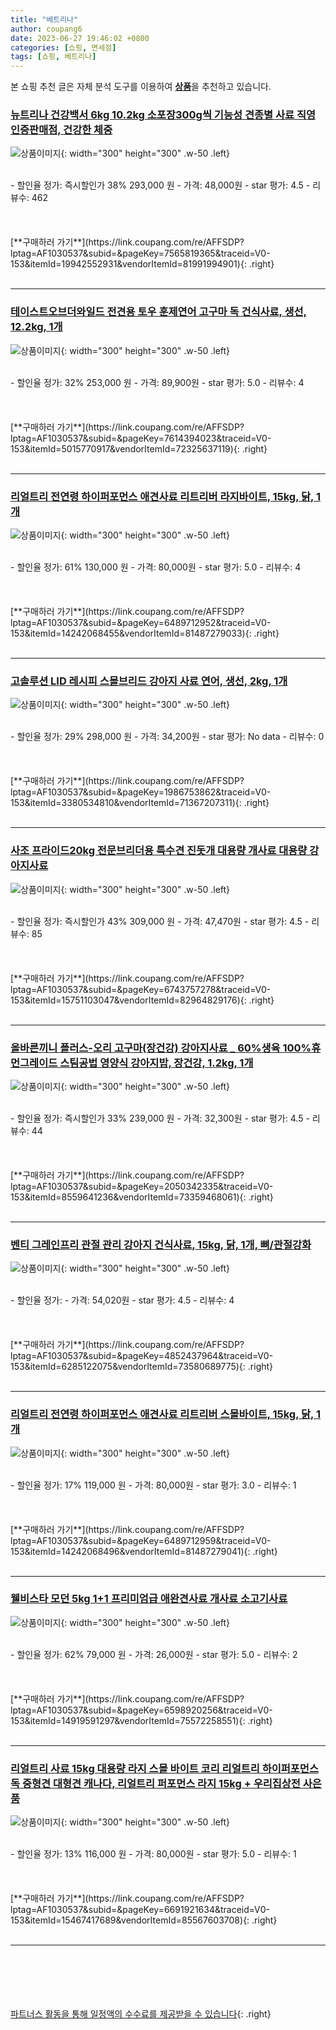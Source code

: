 ```yaml
---
title: "베트리나"
author: coupang6
date: 2023-06-27 19:46:02 +0800
categories: [쇼핑, 면세점]
tags: [쇼핑, 베트리나]
---
```


본 쇼핑 추천 글은 자체 분석 도구를 이용하여 [**상품**](https://link.coupang.com/a/bao1ui)을 추천하고 있습니다.

### [뉴트리나 건강백서 6kg 10.2kg 소포장300g씩 기능성 견종별 사료 직영 인증판매점, 건강한 체중](https://link.coupang.com/re/AFFSDP?lptag=AF1030537&subid=&pageKey=7565819365&traceid=V0-153&itemId=19942552931&vendorItemId=81991994901)

![상품이미지](https://thumbnail6.coupangcdn.com/thumbnails/remote/230x230ex/image/vendor_inventory/6709/9d779827be938409ed48da6a831c1f184116d48dc2d3365eb17b0238c3a6.jpg){: width="300" height="300" .w-50 .left}


<br>
- 할인율 정가: 즉시할인가 38%  293,000   원
- 가격: 48,000원
- star 평가: 4.5
- 리뷰수: 462
<br>
<br>
<br>
<br>
[**구매하러 가기**](https://link.coupang.com/re/AFFSDP?lptag=AF1030537&subid=&pageKey=7565819365&traceid=V0-153&itemId=19942552931&vendorItemId=81991994901){: .right}
<br>
<br>

---

### [테이스트오브더와일드 전견용 토우 훈제연어 고구마 독 건식사료, 생선, 12.2kg, 1개](https://link.coupang.com/re/AFFSDP?lptag=AF1030537&subid=&pageKey=7614394023&traceid=V0-153&itemId=5015770917&vendorItemId=72325637119)

![상품이미지](https://thumbnail6.coupangcdn.com/thumbnails/remote/230x230ex/image/retail/images/96062982038320-f4fcd688-5c57-4473-bcc2-631da87a8a4e.jpg){: width="300" height="300" .w-50 .left}


<br>
- 할인율 정가: 32%  253,000   원
- 가격: 89,900원
- star 평가: 5.0
- 리뷰수: 4
<br>
<br>
<br>
<br>
[**구매하러 가기**](https://link.coupang.com/re/AFFSDP?lptag=AF1030537&subid=&pageKey=7614394023&traceid=V0-153&itemId=5015770917&vendorItemId=72325637119){: .right}
<br>
<br>

---

### [리얼트리 전연령 하이퍼포먼스 애견사료 리트리버 라지바이트, 15kg, 닭, 1개](https://link.coupang.com/re/AFFSDP?lptag=AF1030537&subid=&pageKey=6489712952&traceid=V0-153&itemId=14242068455&vendorItemId=81487279033)

![상품이미지](https://thumbnail8.coupangcdn.com/thumbnails/remote/230x230ex/image/rs_quotation_api/prfpbmdv/2c875a389e354a49a45d4a49a23f0ffe.jpg){: width="300" height="300" .w-50 .left}


<br>
- 할인율 정가: 61%  130,000   원
- 가격: 80,000원
- star 평가: 5.0
- 리뷰수: 4
<br>
<br>
<br>
<br>
[**구매하러 가기**](https://link.coupang.com/re/AFFSDP?lptag=AF1030537&subid=&pageKey=6489712952&traceid=V0-153&itemId=14242068455&vendorItemId=81487279033){: .right}
<br>
<br>

---

### [고솔루션 LID 레시피 스몰브리드 강아지 사료 연어, 생선, 2kg, 1개](https://link.coupang.com/re/AFFSDP?lptag=AF1030537&subid=&pageKey=1986753862&traceid=V0-153&itemId=3380534810&vendorItemId=71367207311)

![상품이미지](https://thumbnail9.coupangcdn.com/thumbnails/remote/230x230ex/image/retail/images/693566590332119-26e4bcff-9369-4155-8c05-401acc5495a5.jpg){: width="300" height="300" .w-50 .left}


<br>
- 할인율 정가: 29%  298,000   원
- 가격: 34,200원
- star 평가: No data
- 리뷰수: 0
<br>
<br>
<br>
<br>
[**구매하러 가기**](https://link.coupang.com/re/AFFSDP?lptag=AF1030537&subid=&pageKey=1986753862&traceid=V0-153&itemId=3380534810&vendorItemId=71367207311){: .right}
<br>
<br>

---

### [사조 프라이드20kg 전문브리더용 특수견 진돗개 대용량 개사료 대용량 강아지사료](https://link.coupang.com/re/AFFSDP?lptag=AF1030537&subid=&pageKey=6743757278&traceid=V0-153&itemId=15751103047&vendorItemId=82964829176)

![상품이미지](https://thumbnail9.coupangcdn.com/thumbnails/remote/230x230ex/image/vendor_inventory/d3c2/99efddc4c5f6a715d166d4c54ebd961949f23e7b96c4af6238987db156cf.jpg){: width="300" height="300" .w-50 .left}


<br>
- 할인율 정가: 즉시할인가 43%  309,000   원
- 가격: 47,470원
- star 평가: 4.5
- 리뷰수: 85
<br>
<br>
<br>
<br>
[**구매하러 가기**](https://link.coupang.com/re/AFFSDP?lptag=AF1030537&subid=&pageKey=6743757278&traceid=V0-153&itemId=15751103047&vendorItemId=82964829176){: .right}
<br>
<br>

---

### [올바른끼니 플러스-오리 고구마(장건강) 강아지사료 _ 60%생육 100%휴먼그레이드 스팀공법 영양식 강아지밥, 장건강, 1.2kg, 1개](https://link.coupang.com/re/AFFSDP?lptag=AF1030537&subid=&pageKey=2050342335&traceid=V0-153&itemId=8559641236&vendorItemId=73359468061)

![상품이미지](https://thumbnail6.coupangcdn.com/thumbnails/remote/230x230ex/image/vendor_inventory/3132/072756e718a98c4dd3ddbecda4bf0f3394af2440df2a192bd6687a6e785d.jpg){: width="300" height="300" .w-50 .left}


<br>
- 할인율 정가: 즉시할인가 33%  239,000   원
- 가격: 32,300원
- star 평가: 4.5
- 리뷰수: 44
<br>
<br>
<br>
<br>
[**구매하러 가기**](https://link.coupang.com/re/AFFSDP?lptag=AF1030537&subid=&pageKey=2050342335&traceid=V0-153&itemId=8559641236&vendorItemId=73359468061){: .right}
<br>
<br>

---

### [벤티 그레인프리 관절 관리 강아지 건식사료, 15kg, 닭, 1개, 뼈/관절강화](https://link.coupang.com/re/AFFSDP?lptag=AF1030537&subid=&pageKey=4852437964&traceid=V0-153&itemId=6285122075&vendorItemId=73580689775)

![상품이미지](https://thumbnail8.coupangcdn.com/thumbnails/remote/230x230ex/image/rs_quotation_api/fmcjdad6/91c8dce680d5473786318eda675b2fb2.jpg){: width="300" height="300" .w-50 .left}


<br>
- 할인율 정가: 
- 가격: 54,020원
- star 평가: 4.5
- 리뷰수: 4
<br>
<br>
<br>
<br>
[**구매하러 가기**](https://link.coupang.com/re/AFFSDP?lptag=AF1030537&subid=&pageKey=4852437964&traceid=V0-153&itemId=6285122075&vendorItemId=73580689775){: .right}
<br>
<br>

---

### [리얼트리 전연령 하이퍼포먼스 애견사료 리트리버 스몰바이트, 15kg, 닭, 1개](https://link.coupang.com/re/AFFSDP?lptag=AF1030537&subid=&pageKey=6489712959&traceid=V0-153&itemId=14242068496&vendorItemId=81487279041)

![상품이미지](https://thumbnail9.coupangcdn.com/thumbnails/remote/230x230ex/image/rs_quotation_api/kddmdh61/dc8ebfbb7d954369b0dd73dc352ead3f.jpg){: width="300" height="300" .w-50 .left}


<br>
- 할인율 정가: 17%  119,000   원
- 가격: 80,000원
- star 평가: 3.0
- 리뷰수: 1
<br>
<br>
<br>
<br>
[**구매하러 가기**](https://link.coupang.com/re/AFFSDP?lptag=AF1030537&subid=&pageKey=6489712959&traceid=V0-153&itemId=14242068496&vendorItemId=81487279041){: .right}
<br>
<br>

---

### [웰비스타 모던 5kg 1+1 프리미엄급 애완견사료 개사료 소고기사료](https://link.coupang.com/re/AFFSDP?lptag=AF1030537&subid=&pageKey=6598920256&traceid=V0-153&itemId=14919591297&vendorItemId=75572258551)

![상품이미지](https://thumbnail10.coupangcdn.com/thumbnails/remote/230x230ex/image/vendor_inventory/9caf/2d3cef4c68a60cb7c24be07d226a3d91d0df1b3c6f90d8172aa46091a0bd.jpg){: width="300" height="300" .w-50 .left}


<br>
- 할인율 정가: 62%  79,000   원
- 가격: 26,000원
- star 평가: 5.0
- 리뷰수: 2
<br>
<br>
<br>
<br>
[**구매하러 가기**](https://link.coupang.com/re/AFFSDP?lptag=AF1030537&subid=&pageKey=6598920256&traceid=V0-153&itemId=14919591297&vendorItemId=75572258551){: .right}
<br>
<br>

---

### [리얼트리 사료 15kg 대용량 라지 스몰 바이트 코리 리얼트리 하이퍼포먼스독 중형견 대형견 캐나다, 리얼트리 퍼포먼스 라지 15kg + 우리집상전 사은품](https://link.coupang.com/re/AFFSDP?lptag=AF1030537&subid=&pageKey=6691921634&traceid=V0-153&itemId=15467417689&vendorItemId=85567603708)

![상품이미지](https://thumbnail6.coupangcdn.com/thumbnails/remote/230x230ex/image/vendor_inventory/4336/4980f1c97eca6122e2d3923007b7cc298086692b862398d9b5801c71afcc.png){: width="300" height="300" .w-50 .left}


<br>
- 할인율 정가: 13%  116,000   원
- 가격: 80,000원
- star 평가: 5.0
- 리뷰수: 1
<br>
<br>
<br>
<br>
[**구매하러 가기**](https://link.coupang.com/re/AFFSDP?lptag=AF1030537&subid=&pageKey=6691921634&traceid=V0-153&itemId=15467417689&vendorItemId=85567603708){: .right}
<br>
<br>

---
<br><br><br><br><br> [파트너스 활동을 통해 일정액의 수수료를 제공받을 수 있습니다](https://link.coupang.com/a/bao1ui){: .right}